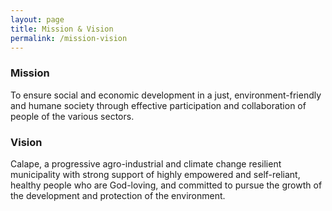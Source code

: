 ```yaml
---
layout: page
title: Mission & Vision
permalink: /mission-vision
---
```


### Mission

  To ensure social and economic development in a just, environment-friendly and humane society through effective participation and collaboration of people of the various sectors.


### Vision

  Calape, a progressive agro-industrial and climate change resilient municipality with strong support of highly empowered and self-reliant, healthy people who are God-loving, and committed to pursue the growth of the development and protection of the environment.
